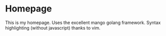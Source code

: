 Homepage
====

This is my homepage. Uses the excellent mango golang framework. Syntax highlighting (without javascript) thanks to vim.
